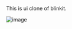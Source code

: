 This is ui clone of blinkit.

![image](https://github.com/user-attachments/assets/9fee6183-cd1a-44a0-9c78-a8ab5a6ff675)
